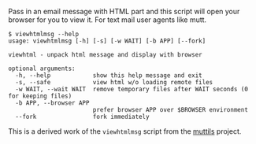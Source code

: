 Pass in an email message with HTML part and this script will open your browser for you to view it. For text mail user agents like mutt.

```
$ viewhtmlmsg --help
usage: viewhtmlmsg [-h] [-s] [-w WAIT] [-b APP] [--fork]

viewhtml - unpack html message and display with browser

optional arguments:
  -h, --help            show this help message and exit
  -s, --safe            view html w/o loading remote files
  -w WAIT, --wait WAIT  remove temporary files after WAIT seconds (0 for keeping files)
  -b APP, --browser APP
                        prefer browser APP over $BROWSER environment
  --fork                fork immediately
```

This is a derived work of the `viewhtmlmsg` script from the [muttils](https://www.blacktrash.org/hg/muttils) project.
